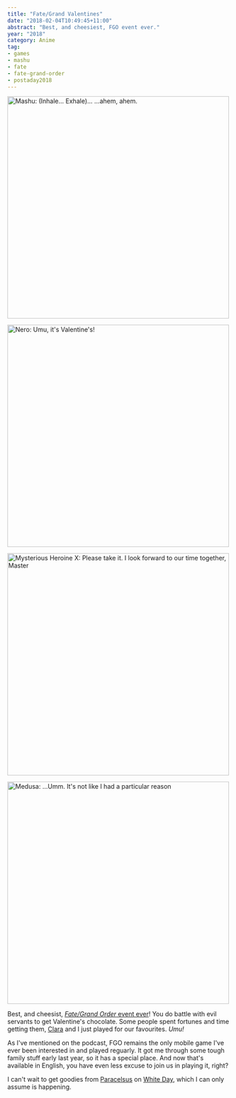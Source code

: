 ```yaml
---
title: "Fate/Grand Valentines"
date: "2018-02-04T10:49:45+11:00"
abstract: "Best, and cheesiest, FGO event ever."
year: "2018"
category: Anime
tag:
- games
- mashu
- fate
- fate-grand-order
- postaday2018
---
```

<p><img src="https://rubenerd.com/files/2018/fgo-valentine-mashu@1x.jpg" srcset="https://rubenerd.com/files/2018/fgo-valentine-mashu@1x.jpg 1x, https://rubenerd.com/files/2018/fgo-valentine-mashu@2x.jpg 2x" alt="Mashu: (Inhale... Exhale)... ...ahem, ahem." style="width:500px" /></p>

<p><img src="https://rubenerd.com/files/2018/fgo-valentine-umu@1x.jpg" srcset="https://rubenerd.com/files/2018/fgo-valentine-umu@1x.jpg 1x, https://rubenerd.com/files/2018/fgo-valentine-umu@2x.jpg 2x" alt="Nero: Umu, it's Valentine's!" style="width:500px" /></p>

<p><img src="https://rubenerd.com/files/2018/fgo-valentine-x@1x.jpg" srcset="https://rubenerd.com/files/2018/fgo-valentine-x@1x.jpg 1x, https://rubenerd.com/files/2018/fgo-valentine-x@2x.jpg 2x" alt="Mysterious Heroine X: Please take it. I look forward to our time together, Master" style="width:500px" /></p>

<p><img src="https://rubenerd.com/files/2018/fgo-valentine-medusa@1x.jpg" srcset="https://rubenerd.com/files/2018/fgo-valentine-medusa@1x.jpg 1x, https://rubenerd.com/files/2018/fgo-valentine-medusa@2x.jpg 2x" alt="Medusa: ...Umm. It's not like I had a particular reason" style="width:500px" /></p>

Best, and cheesist, [*Fate/Grand Order* event ever]! You do battle with evil servants to get Valentine's chocolate. Some people spent fortunes and time getting them, [Clara] and I just played for our favourites. *Umu!*

As I've mentioned on the podcast, FGO remains the only mobile game I've ever been interested in and played reguarly. It got me through some tough family stuff early last year, so it has a special place. And now that's available in English, you have even less excuse to join us in playing it, right?

I can't wait to get goodies from [Paracelsus] on [White Day], which I can only assume is happening.

[*Fate/Grand Order* event ever]: https://grandorder.wiki/Chocolate_Lady%27s_Commotion
[Clara]: http://kiri.sasara.moe/
[White Day]: https://en.wikipedia.org/wiki/White_Day
[Paracelsus]: https://grandorder.wiki/Paracelsus_von_Hohenheim

